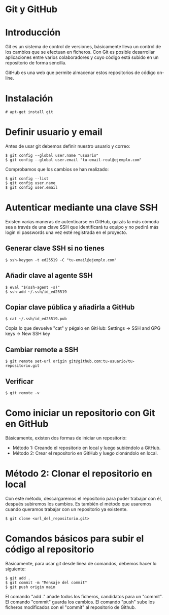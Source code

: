 # Git y GitHub

# Introducción

Git es un sistema de control de versiones, básicamente lleva un control de los cambios que se efectuan en ficheros. Con Git es posible desarrollar aplicaciones entre varios colaboradores y cuyo código está subido en un repositorio de forma sencilla.

GitHub es una web que permite almacenar estos repositorios de código on-line.

# Instalación

```
# apt-get install git
```

# Definir usuario y email

Antes de usar git debemos definir nuestro usuario y correo:

```
$ git config --global user.name "usuario"
$ git config --global user.email "tu-email-real@ejemplo.com"
```

Comprobamos que los cambios se han realizado:

```
$ git config --list
$ git config user.name
$ git config user.email
```

# Autenticar mediante una clave SSH

Existen varias maneras de autenticarse en GitHub, quizás la más cómoda sea a través de una clave SSH que identificará tu equipo y no pedirá más login ni passwords una vez esté registrada en el proyecto.

## Generar clave SSH si no tienes
```
$ ssh-keygen -t ed25519 -C "tu-email@ejemplo.com"
```
## Añadir clave al agente SSH
```
$ eval "$(ssh-agent -s)"
$ ssh-add ~/.ssh/id_ed25519
```
## Copiar clave pública y añadirla a GitHub
```
$ cat ~/.ssh/id_ed25519.pub
```
Copia lo que devuelve "cat" y pégalo en GitHub: Settings → SSH and GPG keys → New SSH key

## Cambiar remote a SSH

```
$ git remote set-url origin git@github.com:tu-usuario/tu-repositorio.git
```

## Verificar

```
$ git remote -v
```

# Como iniciar un repositorio con Git en GitHub

Básicamente, existen dos formas de iniciar un repositorio:

- Método 1: Creando el repositorio en local y luego subiéndolo a GitHub.
- Método 2: Crear el repositorio en GitHub y luego clonándolo en local.

# Método 2: Clonar el repositorio en local

Con este método, descargaremos el repositorio para poder trabajar con él, después subiremos los cambios. Es también el método que usaremos cuando queramos trabajar con un repositorio ya existente.

```
$ git clone <url_del_repositorio.git>
```

# Comandos básicos para subir el código al repositorio

Básicamente, para usar git desde línea de comandos, debemos hacer lo siguiente:

```
$ git add .
$ git commit -m "Mensaje del commit"
$ git push origin main
```

El comando "add ." añade todos los ficheros, candidatos para un "commit".
El comando "commit" guarda los cambios.
El comando "push" sube los ficheros modificados con el "commit" al repositorio de Github.

